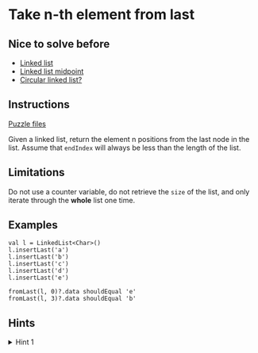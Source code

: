 # Take n-th element from last

## Nice to solve before
* [Linked list](../base/LinkedList.md)
* [Linked list midpoint](../midpoint/Midpoint.md)
* [Circular linked list?](../circularcheck/CircularCheck.md)

## Instructions

[Puzzle files](.)

Given a linked list, return the element n positions from the last node in the list. Assume that `endIndex` will always be less than the
length of the list.

## Limitations

Do not use a counter variable, do not retrieve the `size` of the list, and only iterate through the **whole** list one time.

## Examples

```
val l = LinkedList<Char>()
l.insertLast('a')
l.insertLast('b')
l.insertLast('c')
l.insertLast('d')
l.insertLast('e')

fromLast(l, 0)?.data shouldEqual 'e'
fromLast(l, 3)?.data shouldEqual 'b'
```

## Hints

<details>
<summary>Hint 1</summary>
desc
</details>
